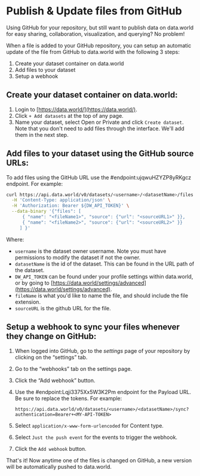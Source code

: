 # Publish & Update files from GitHub

Using GitHub for your repository, but still want to publish data on data.world for easy sharing, collaboration, visualization, and querying? No problem!

When a file is added to your GitHub repository, you can setup an automatic update of the file from GitHub to data.world with the following 3 steps:

1. Create your dataset container on data.world  
2. Add files to your dataset  
3. Setup a webhook  

## Create your dataset container on data.world: 
  1. Login to [https://data.world/](https://data.world/).
  2. Click `+ Add datasets` at the top of any page.  
  3. Name your dataset, select Open or Private 
  and click `Create dataset`. Note that you don't need to add files through the interface. We'll add them in the next step.  

## Add files to your dataset using the GitHub source URLs: 

To add files using the GitHub URL use the #endpoint:ujqwuHZYZP8yRKgcz endpoint. For example:

```bash
curl https://api.data.world/v0/datasets/<username>/<datasetName>/files \
  -H 'Content-Type: application/json' \
  -H 'Authorization: Bearer ${DW_API_TOKEN}' \
  --data-binary '{"files": [
      { "name": "<fileName1>", "source": {"url": "<sourceURL1>" }},
      { "name": "<fileName2>", "source": {"url": "<sourceURL2>" }}
     ] }'
```

Where:
  * `username` is the dataset owner username. Note you must have permissions to modify the dataset if not the owner.
  * `datasetName` is the id of the dataset. This can be found in the URL path of the dataset.
  * `DW_API_TOKEN` can be found under your profile settings within data.world, or by going to [https://data.world/settings/advanced](https://data.world/settings/advanced).
  * `fileName` is what you'd like to name the file, and should include the file extension.
  * `sourceURL` is the github URL for the file.

## Setup a webhook to sync your files whenever they change on GitHub: 
  1. When logged into GitHub, go to the *settings* page of your repository by clicking on the “settings” tab.
  2. Go to the “webhooks” tab on the settings page.
  3. Click the “Add webhook” button.  
  4. Use the #endpoint:Lqji3375Xx5W3K2Pm endpoint for the Payload URL. Be sure to 
  replace the tokens. For example:   

        ```
        https://api.data.world/v0/datasets/<username>/<datasetName>/sync?authentication=Bearer+<MY-API-TOKEN>
        ```

  5. Select `application/x-www-form-urlencoded` for Content type.
  6. Select `Just the push event` for the events to trigger the webhook.
  7. Click the `Add webhook` button.

That's it! Now anytime one of the files is changed on GitHub, a new version will be automatically pushed to data.world.
